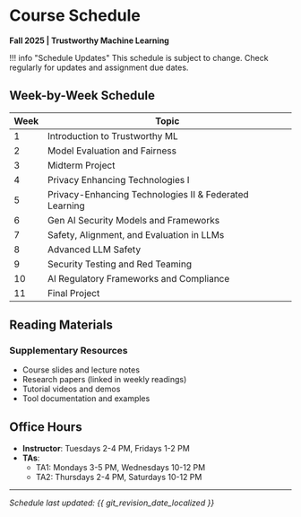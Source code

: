 # Course Schedule

**Fall 2025 | Trustworthy Machine Learning**

!!! info "Schedule Updates"
    This schedule is subject to change. Check regularly for updates and assignment due dates.

## Week-by-Week Schedule

| Week | Topic |
|------|-------|
| 1 | Introduction to Trustworthy ML |
| 2 | Model Evaluation and Fairness |
| 3 | Midterm Project |
| 4 | Privacy Enhancing Technologies I |
| 5 | Privacy-Enhancing Technologies II & Federated Learning |
| 6 | Gen AI Security Models and Frameworks |
| 7 | Safety, Alignment, and Evaluation in LLMs |
| 8 | Advanced LLM Safety |
| 9 | Security Testing and Red Teaming |
| 10 | AI Regulatory Frameworks and Compliance |
| 11 | Final Project |


## Reading Materials

### Supplementary Resources
- Course slides and lecture notes
- Research papers (linked in weekly readings)
- Tutorial videos and demos
- Tool documentation and examples

## Office Hours

- **Instructor**: Tuesdays 2-4 PM, Fridays 1-2 PM
- **TAs**: 
  - TA1: Mondays 3-5 PM, Wednesdays 10-12 PM
  - TA2: Thursdays 2-4 PM, Saturdays 10-12 PM


---

*Schedule last updated: {{ git_revision_date_localized }}*